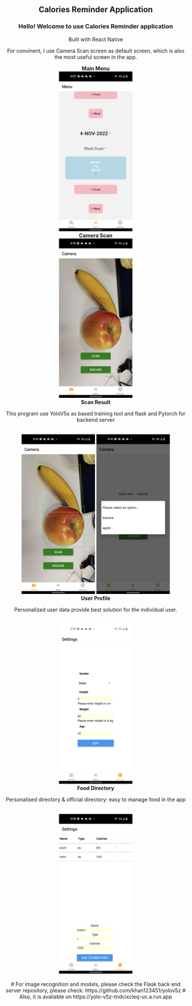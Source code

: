<div align="center">
<h2> Calories Reminder Application</h2>
<h3> Hello! Welcome to use Calories Reminder application</h3>
  <p>Built with React Native</p>
<p>For convinent, I use Camera Scan screen as default screen, which is also the most useful screen in the app.</p>
  <b>
Main Menu
</b>
  <br />
  <img src="/demo/main_screen.png" width="200" alt="Main Menu Screen">
  <br />
<b>Camera Scan</b>
  <br />
  <img src="/demo/demo.png" width="200" alt="Camera Screen">
  <br />
  <b>Scan Result</b>
  <p>This program use YoloV5s as based training tool and flask and Pytorch for backend server</p>
  <br />
  <img src="/demo/res.png" width="200" alt="Result Screen 1">
  <img src="/demo/res_1.png" width="200" alt="Result Screen 2">
<br />
  <b>User Profile</b>
  <p>Personalized user data provide best solution for the individual user.</p>
  <br />
  <img src="/demo/profile.png" width="200" alt="Profile">
 <br />
  <b>Food Directory</b>
  <p>Personalised directory & official directory: easy to manage food in the app</p>
  <br />
  <img src="/demo/directory.png" width="200" alt="Directory">
<br />
  <div>
  <br />
# For image recognition and models, please check the Flask back end server repository, please check: https://github.com/khan123451/yolov5z
# Also, it is avaliable on https://yolo-v5z-tndcixcleq-uc.a.run.app

